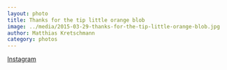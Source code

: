 ```yaml
---
layout: photo
title: Thanks for the tip little orange blob
image: ../media/2015-03-29-thanks-for-the-tip-little-orange-blob.jpg
author: Matthias Kretschmann
category: photos
---
```


[Instagram](https://instagram.com/p/00qW1wNSm6/)